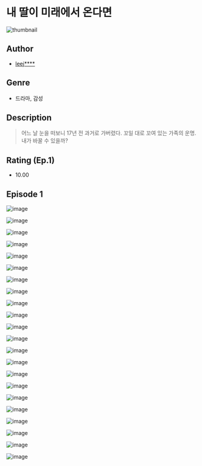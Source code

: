 # 내 딸이 미래에서 온다면
![thumbnail](https://image-comic.pstatic.net/user_contents_data/challenge_comic/2023/05/23/315820/upload_3847255190033228897_480x623.jpeg)

## Author
- [leej****](https://comic.naver.com/artistTitle?id=315820)

## Genre
- 드라마, 감성

## Description
> 어느 날 눈을 떠보니 17년 전 과거로 가버렸다. 꼬일 대로 꼬여 있는 가족의 운명. 내가 바꿀 수 있을까?


## Rating (Ep.1)
- 10.00

## Episode 1
![image](https://image-comic.pstatic.net/user_contents_data/challenge_comic/2023/05/23/315820/upload_3835204525446423859.jpeg)

![image](https://image-comic.pstatic.net/user_contents_data/challenge_comic/2023/05/23/315820/upload_3762301398359892533.jpeg)

![image](https://image-comic.pstatic.net/user_contents_data/challenge_comic/2023/05/23/315820/upload_7148451094189060194.jpeg)

![image](https://image-comic.pstatic.net/user_contents_data/challenge_comic/2023/05/23/315820/upload_7017792810903550264.jpeg)

![image](https://image-comic.pstatic.net/user_contents_data/challenge_comic/2023/05/23/315820/upload_3833801548659909941.jpeg)

![image](https://image-comic.pstatic.net/user_contents_data/challenge_comic/2023/05/23/315820/upload_3847027797385425716.jpeg)

![image](https://image-comic.pstatic.net/user_contents_data/challenge_comic/2023/05/23/315820/upload_7364564291446716516.jpeg)

![image](https://image-comic.pstatic.net/user_contents_data/challenge_comic/2023/05/23/315820/upload_4122536626317451568.jpeg)

![image](https://image-comic.pstatic.net/user_contents_data/challenge_comic/2023/05/23/315820/upload_3617344212865999152.jpeg)

![image](https://image-comic.pstatic.net/user_contents_data/challenge_comic/2023/05/23/315820/upload_3474639693829912421.jpeg)

![image](https://image-comic.pstatic.net/user_contents_data/challenge_comic/2023/05/23/315820/upload_4050198833763922273.jpeg)

![image](https://image-comic.pstatic.net/user_contents_data/challenge_comic/2023/05/23/315820/upload_3905799760396235877.jpeg)

![image](https://image-comic.pstatic.net/user_contents_data/challenge_comic/2023/05/23/315820/upload_7005690301850793781.jpeg)

![image](https://image-comic.pstatic.net/user_contents_data/challenge_comic/2023/05/23/315820/upload_4121748268783001957.jpeg)

![image](https://image-comic.pstatic.net/user_contents_data/challenge_comic/2023/05/23/315820/upload_4122261744135583799.jpeg)

![image](https://image-comic.pstatic.net/user_contents_data/challenge_comic/2023/05/23/315820/upload_3618976759983190833.jpeg)

![image](https://image-comic.pstatic.net/user_contents_data/challenge_comic/2023/05/23/315820/upload_3545286600776311395.jpeg)

![image](https://image-comic.pstatic.net/user_contents_data/challenge_comic/2023/05/23/315820/upload_3846747413212980023.jpeg)

![image](https://image-comic.pstatic.net/user_contents_data/challenge_comic/2023/05/23/315820/upload_7076673651438990693.jpeg)

![image](https://image-comic.pstatic.net/user_contents_data/challenge_comic/2023/05/23/315820/upload_3703477565734007395.jpeg)

![image](https://image-comic.pstatic.net/user_contents_data/challenge_comic/2023/05/23/315820/upload_7149524217568506935.jpeg)

![image](https://image-comic.pstatic.net/user_contents_data/challenge_comic/2023/05/23/315820/upload_3833466408821667686.jpeg)

